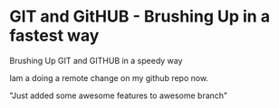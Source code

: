 # GIT and GitHUB - Brushing Up in a fastest way

Brushing Up GIT and GITHUB in a speedy way

Iam a doing a remote change on my github repo now.

"Just added some awesome features to awesome branch"
